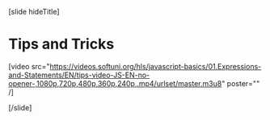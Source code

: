 [slide hideTitle]

# Tips and Tricks

[video src="https://videos.softuni.org/hls/javascript-basics/01.Expressions-and-Statements/EN/tips-video-JS-EN-no-opener-,1080p,720p,480p,360p,240p,.mp4/urlset/master.m3u8" poster="" /]


[/slide]